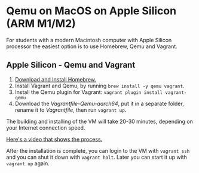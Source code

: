 # Qemu on MacOS on Apple Silicon (ARM M1/M2)

For students with a modern Macintosh computer with Apple Silicon processor the easiest option is to use Homebrew, Qemu and Vagrant.

## Apple Silicon - Qemu and Vagrant

1. [Download and Install Homebrew.](https://brew.sh)
2. Install Vagrant and Qemu, by running `brew install -y qemu vagrant`.
3. Install the Qemu plugin for Vagrant: `vagrant plugin install vagrant-qemu`
4. Download the *Vagrantfile-Qemu-aarch64*, put it in a separate folder, rename it to *Vagrantfile*, then run `vagrant up`.

The building and installing of the VM will take 20-30 minutes, depending on your Internet connection speed.

[Here's a video that shows the process.](https://www.youtube.com/watch?v=DsEdfCggXlQ)

After the installation is complete, you can login to the VM with `vagrant ssh` and you can shut it down with `vagrant halt`. Later you can start it up with `vagrant up` again.


